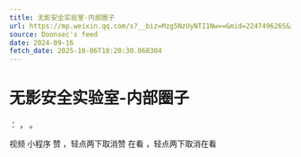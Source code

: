 ```yaml
---
title: 无影安全实验室-内部圈子
url: https://mp.weixin.qq.com/s?__biz=Mzg5NzUyNTI1Nw==&mid=2247496265&idx=1&sn=c77cd7ea39fccada3b992a1e14023f3f
source: Doonsec's feed
date: 2024-09-16
fetch_date: 2025-10-06T18:20:30.068304
---
```


# 无影安全实验室-内部圈子

：
，
。

视频
小程序
赞
，轻点两下取消赞
在看
，轻点两下取消在看